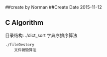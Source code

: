 ##create by Norman
##Create Date 2015-11-12

## C Algorithm


目录结构:
	./dict_sort
		字典序排序算法

	./fileDestory
		文件销毁算法


